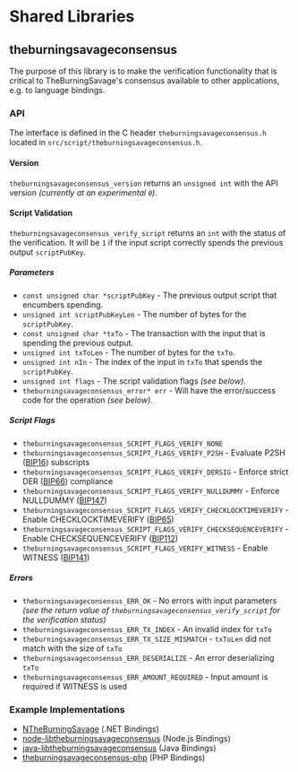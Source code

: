 Shared Libraries
================

## theburningsavageconsensus

The purpose of this library is to make the verification functionality that is critical to TheBurningSavage's consensus available to other applications, e.g. to language bindings.

### API

The interface is defined in the C header `theburningsavageconsensus.h` located in  `src/script/theburningsavageconsensus.h`.

#### Version

`theburningsavageconsensus_version` returns an `unsigned int` with the API version *(currently at an experimental `0`)*.

#### Script Validation

`theburningsavageconsensus_verify_script` returns an `int` with the status of the verification. It will be `1` if the input script correctly spends the previous output `scriptPubKey`.

##### Parameters
- `const unsigned char *scriptPubKey` - The previous output script that encumbers spending.
- `unsigned int scriptPubKeyLen` - The number of bytes for the `scriptPubKey`.
- `const unsigned char *txTo` - The transaction with the input that is spending the previous output.
- `unsigned int txToLen` - The number of bytes for the `txTo`.
- `unsigned int nIn` - The index of the input in `txTo` that spends the `scriptPubKey`.
- `unsigned int flags` - The script validation flags *(see below)*.
- `theburningsavageconsensus_error* err` - Will have the error/success code for the operation *(see below)*.

##### Script Flags
- `theburningsavageconsensus_SCRIPT_FLAGS_VERIFY_NONE`
- `theburningsavageconsensus_SCRIPT_FLAGS_VERIFY_P2SH` - Evaluate P2SH ([BIP16](https://github.com/theburningsavage/bips/blob/master/bip-0016.mediawiki)) subscripts
- `theburningsavageconsensus_SCRIPT_FLAGS_VERIFY_DERSIG` - Enforce strict DER ([BIP66](https://github.com/theburningsavage/bips/blob/master/bip-0066.mediawiki)) compliance
- `theburningsavageconsensus_SCRIPT_FLAGS_VERIFY_NULLDUMMY` - Enforce NULLDUMMY ([BIP147](https://github.com/theburningsavage/bips/blob/master/bip-0147.mediawiki))
- `theburningsavageconsensus_SCRIPT_FLAGS_VERIFY_CHECKLOCKTIMEVERIFY` - Enable CHECKLOCKTIMEVERIFY ([BIP65](https://github.com/theburningsavage/bips/blob/master/bip-0065.mediawiki))
- `theburningsavageconsensus_SCRIPT_FLAGS_VERIFY_CHECKSEQUENCEVERIFY` - Enable CHECKSEQUENCEVERIFY ([BIP112](https://github.com/theburningsavage/bips/blob/master/bip-0112.mediawiki))
- `theburningsavageconsensus_SCRIPT_FLAGS_VERIFY_WITNESS` - Enable WITNESS ([BIP141](https://github.com/theburningsavage/bips/blob/master/bip-0141.mediawiki))

##### Errors
- `theburningsavageconsensus_ERR_OK` - No errors with input parameters *(see the return value of `theburningsavageconsensus_verify_script` for the verification status)*
- `theburningsavageconsensus_ERR_TX_INDEX` - An invalid index for `txTo`
- `theburningsavageconsensus_ERR_TX_SIZE_MISMATCH` - `txToLen` did not match with the size of `txTo`
- `theburningsavageconsensus_ERR_DESERIALIZE` - An error deserializing `txTo`
- `theburningsavageconsensus_ERR_AMOUNT_REQUIRED` - Input amount is required if WITNESS is used

### Example Implementations
- [NTheBurningSavage](https://github.com/NicolasDorier/NTheBurningSavage/blob/master/NTheBurningSavage/Script.cs#L814) (.NET Bindings)
- [node-libtheburningsavageconsensus](https://github.com/bitpay/node-libtheburningsavageconsensus) (Node.js Bindings)
- [java-libtheburningsavageconsensus](https://github.com/dexX7/java-libtheburningsavageconsensus) (Java Bindings)
- [theburningsavageconsensus-php](https://github.com/Bit-Wasp/theburningsavageconsensus-php) (PHP Bindings)
